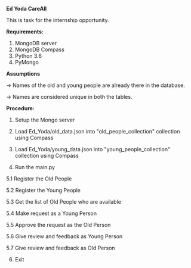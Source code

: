 **Ed Yoda CareAll**

This is task for the internship opportunity.  
 
 **Requirements:**
 1. MongoDB server
 2. MongoDB Compass
 2. Python 3.6
 3. PyMongo
 
 **Assumptions**

-> Names of the old and young people are already there in the database.

-> Names are considered unique in both the tables.
 
 **Procedure:**
 
 1. Setup the Mongo server
 
 2. Load Ed_Yoda/old_data.json into "old_people_collection" collection using Compass
 
 3. Load Ed_Yoda/young_data.json into "young_people_collection" collection using Compass
 
 4. Run the main.py
 
 5.1 Register the Old People
 
 5.2 Register the Young People
 
 5.3 Get the list of Old People who are available
 
 5.4 Make request as a Young Person
 
 5.5 Approve the request as the Old Person
 
 5.6 Give review and feedback as Young Person
 
 5.7 Give review and feedback as Old Person
 
 6. Exit